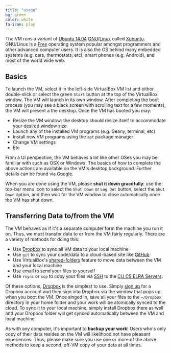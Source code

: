 ```yaml
---
title: "usage"
bg: green
color: white
fa-icon: play
---
```


The VM runs a variant of [Ubuntu 14.04](http://www.ubuntu.com/)
[GNU](https://www.gnu.org/)/[Linux](https://www.kernel.org/linux.html)
called [Xubuntu](http://xubuntu.org/). GNU/Linux is a
[Free](http://en.wikipedia.org/wiki/Free_software) operating system
popular amongst programmers and other advanced computer users. It is
also the OS behind many embedded systems (e.g. cars, thermostats,
etc), smart phones (e.g. Android), and most of the world wide web.

## Basics

To launch the VM, select it in the left-side VirtualBox VM list and
either double-slick or select the green `Start` button at the top of
the VirtualBox window. The VM will launch in its own window. After
completing the boot process (you may see a black screen with scrolling
text for a few moments), the VM will present a the desktop. Once the
VM has booted you may:

- Resize the VM window: the desktop should resize itself to accommodate
  your desired window size
- Launch any of the installed VM programs (e.g. Geany, terminal, etc)
- Install new VM programs using the `apt` package manager
- Change VM settings
- Etc

From a UI perspective, the VM behaves a lot like other OSes you may be
familiar with such as OSX or Windows. The basics of how to complete
the above actions are available on the VM's desktop
background. Further details can be found via
[Google](https://www.google.com).

When you are done using the VM, please **shut it down gracefully**:
use the top-bar menu icon to select the `Shut Down` or `Log Out`
button, select the `Shut Down` option, and then wait for the VM window
to close automatically once the VM has shut down.

## Transferring Data to/from the VM

The VM behaves as if it's a separate computer form the machine you run
it on. Thus, we must transfer data to or from the VM fairly
regularly. There are a variety of methods for doing this:

- Use [Dropbox](https://db.tt/3QPOD94) to sync all VM data to your local machine
- Use `git` to sync your code/data to a cloud-based site like
  [GitHub](https://github.com/)
- Use VirtualBox's [shared-folders](https://www.virtualbox.org/manual/ch04.html#sharedfolders)
  feature to move data between the VM and your local machine
- Use email to send your files to yourself
- Use `rsync` or `scp` to copy your files via
  [SSH](http://en.wikipedia.org/wiki/Secure_Shell) to the
  [CU CS ELRA Servers](https://csel.cs.colorado.edu).

Of these options, [Dropbox](https://db.tt/3QPOD94) is the simplest to
use. Simply [sign up](https://db.tt/3QPOD94) for a Dropbox account and
then sign into Dropbox via the window that pops up when you boot the
VM. Once singed in, save all your files to the `~/Dropbox` directory
in your home folder and your work will be atomically synced to the
cloud. To sync it to your local machine, simply install Dropbox there
as well and your Dropbox folder will get synced automatically between
the VM and local machine.

As with any computer, it's important to **backup your work**! Users
who's only copy of their data resides on the VM will likelihood not
have pleasant experiences. Thus, please make sure you use one or more
of the above methods to keep a second, off-VM copy of your data at all
times.
